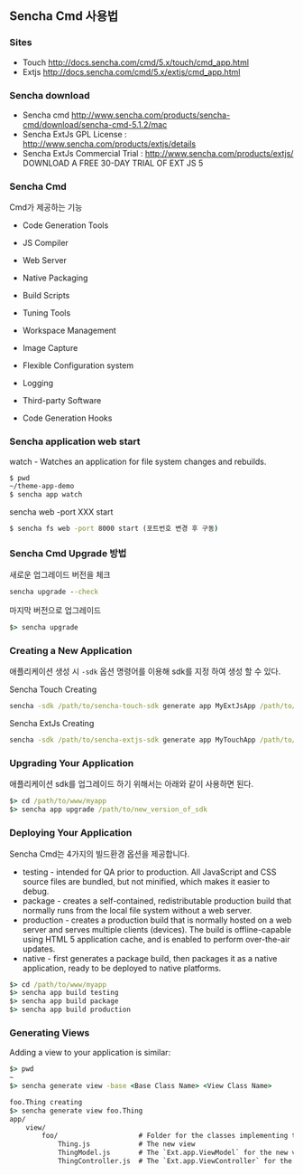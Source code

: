 ## Sencha Cmd 사용법

### Sites

* Touch http://docs.sencha.com/cmd/5.x/touch/cmd_app.html
* Extjs http://docs.sencha.com/cmd/5.x/extjs/cmd_app.html

### Sencha download

* Sencha cmd http://www.sencha.com/products/sencha-cmd/download/sencha-cmd-5.1.2/mac
* Sencha ExtJs GPL License : http://www.sencha.com/products/extjs/details
* Sencha ExtJs Commercial Trial : http://www.sencha.com/products/extjs/
  DOWNLOAD A FREE 30-DAY TRIAL OF EXT JS 5

### Sencha Cmd

Cmd가 제공하는 기능

* Code Generation Tools

* JS Compiler

* Web Server

* Native Packaging

* Build Scripts

* Tuning Tools

* Workspace Management

* Image Capture

* Flexible Configuration system

* Logging

* Third-party Software

* Code Generation Hooks

### Sencha application web start

watch - Watches an application for file system changes and rebuilds.

```cmd
$ pwd
~/theme-app-demo
$ sencha app watch
```

sencha web -port XXX start

```cmd
$ sencha fs web -port 8000 start (포트번호 변경 후 구동)
```

### Sencha Cmd Upgrade  방법

새로운 업그레이드 버전을 체크

```cmd
sencha upgrade --check
```

마지막 버전으로 업그레이드

```cmd
$> sencha upgrade
```

### Creating a New Application

애플리케이션 생성 시 `-sdk` 옵션 명령어를 이용해 sdk를 지정 하여 생성 할 수 있다.

Sencha Touch Creating

```cmd
sencha -sdk /path/to/sencha-touch-sdk generate app MyExtJsApp /path/to/www/myapp
```

Sencha ExtJs Creating

```cmd
sencha -sdk /path/to/sencha-extjs-sdk generate app MyTouchApp /path/to/www/myapp
```

### Upgrading Your Application

애플리케이션 sdk를 업그레이드 하기 위해서는 아래와 같이 사용하면 된다.

```cmd
$> cd /path/to/www/myapp
$> sencha app upgrade /path/to/new_version_of_sdk
```

### Deploying Your Application

Sencha Cmd는 4가지의 빌드환경 옵션을 제공합니다.

* testing - intended for QA prior to production. All JavaScript and CSS source files are bundled, but not minified, which makes it easier to debug.
* package - creates a self-contained, redistributable production build that normally runs from the local file system without a web server.
* production - creates a production build that is normally hosted on a web server and serves multiple clients (devices). The build is offline-capable using HTML 5 application cache, and is enabled to perform over-the-air updates.
* native - first generates a package build, then packages it as a native application, ready to be deployed to native platforms.

```cmd
$> cd /path/to/www/myapp
$> sencha app build testing
$> sencha app build package
$> sencha app build production
```

### Generating Views 

Adding a view to your application is similar:

```cmd
$> pwd
~
$> sencha generate view -base <Base Class Name> <View Class Name>

foo.Thing creating
$> sencha generate view foo.Thing
app/
    view/
        foo/                    # Folder for the classes implementing the new view
            Thing.js            # The new view
            ThingModel.js       # The `Ext.app.ViewModel` for the new view
            ThingController.js  # The `Ext.app.ViewController` for the new view
```